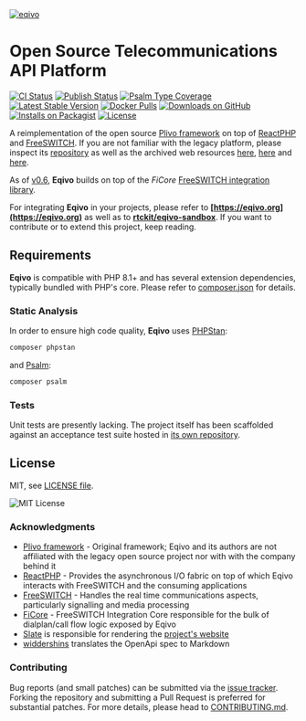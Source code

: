 <a href="#open-source-telecommunications-api-platform">
  <img loading="lazy" src="https://raw.github.com/rtckit/media/master/eqivo/readme-splash.png" alt="eqivo" class="width-full">
</a>

# Open Source Telecommunications API Platform

[![CI Status](https://github.com/rtckit/eqivo/workflows/CI/badge.svg)](https://github.com/rtckit/eqivo/actions/workflows/ci.yaml)
[![Publish Status](https://github.com/rtckit/eqivo/workflows/Publish/badge.svg)](https://github.com/rtckit/eqivo/actions/workflows/publish.yaml)
[![Psalm Type Coverage](https://shepherd.dev/github/rtckit/eqivo/coverage.svg)](https://shepherd.dev/github/rtckit/eqivo)
<br />
[![Latest Stable Version](https://poser.pugx.org/rtckit/eqivo/v/stable.png)](https://packagist.org/packages/rtckit/eqivo)
[![Docker Pulls](https://img.shields.io/docker/pulls/rtckit/eqivo.svg)](https://hub.docker.com/r/rtckit/eqivo)
[![Downloads on GitHub](https://img.shields.io/github/downloads/rtckit/eqivo/total?color=blue&label=Downloads%20on%20GitHub)](https://github.com/rtckit/eqivo/releases)
[![Installs on Packagist](https://img.shields.io/packagist/dt/rtckit/eqivo?color=blue&label=Installs%20on%20Packagist)](https://packagist.org/packages/rtckit/eqivo)
[![License](https://img.shields.io/badge/license-MIT-blue)](LICENSE)

A reimplementation of the open source [Plivo framework](https://github.com/plivo/plivoframework) on top of [ReactPHP](https://reactphp.org) and [FreeSWITCH](https://github.com/signalwire/freeswitch). If you are not familiar with the legacy platform, please inspect its [repository](https://github.com/plivo/plivoframework) as well as the archived web resources [here](https://web.archive.org/web/20171127130133/http://docs.plivo.org/), [here](https://web.archive.org/web/20171207074507/http://docs.plivo.org/get-started/) and [here](https://web.archive.org/web/20190108064818/https://www.plivo.com/open-source/).

As of [v0.6](https://github.com/rtckit/eqivo/releases/tag/v0.6.0), **Eqivo** builds on top of the _FiCore_ [FreeSWITCH integration library](https://github.com/rtckit/ficore).

For integrating **Eqivo** in your projects, please refer to **[https://eqivo.org](https://eqivo.org)** as well as to **[rtckit/eqivo-sandbox](https://github.com/rtckit/eqivo-sandbox)**. If you want to contribute or to extend this project, keep reading.

## Requirements

**Eqivo** is compatible with PHP 8.1+ and has several extension dependencies, typically bundled with PHP's core. Please refer to [composer.json](composer.json) for details.

### Static Analysis

In order to ensure high code quality, **Eqivo** uses [PHPStan](https://github.com/phpstan/phpstan):

```sh
composer phpstan
```

and [Psalm](https://github.com/vimeo/psalm):

```sh
composer psalm
```

### Tests

Unit tests are presently lacking. The project itself has been scaffolded against an acceptance test suite hosted in [its own repository](https://github.com/rtckit/eqivo-acceptance-test-suite).

## License

MIT, see [LICENSE file](LICENSE).

![MIT License](https://raw.github.com/rtckit/media/master/3rd-party/mit.png)

### Acknowledgments

* [Plivo framework](https://github.com/plivo/plivoframework) - Original framework; Eqivo and its authors are not affiliated with the legacy open source project nor with with the company behind it
* [ReactPHP](https://reactphp.org) - Provides the asynchronous I/O fabric on top of which Eqivo interacts with FreeSWITCH and the consuming applications
* [FreeSWITCH](https://github.com/signalwire/freeswitch) - Handles the real time communications aspects, particularly signalling and media processing
* [FiCore](https://github.com/rtckit/ficore) - FreeSWITCH Integration Core responsible for the bulk of dialplan/call flow logic exposed by Eqivo
* [Slate](https://github.com/slatedocs/slate) is responsible for rendering the [project's website](https://eqivo.org)
* [widdershins](https://github.com/Mermade/widdershins) translates the OpenApi spec to Markdown

### Contributing

Bug reports (and small patches) can be submitted via the [issue tracker](https://github.com/rtckit/eqivo/issues). Forking the repository and submitting a Pull Request is preferred for substantial patches. For more details, please head to [CONTRIBUTING.md](CONTRIBUTING.md).

